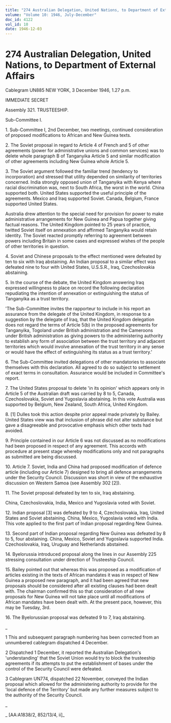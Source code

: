 ```yaml
---
title: "274 Australian Delegation, United Nations, to Department of External Affairs"
volume: "Volume 10: 1946, July-December"
doc_id: 4122
vol_id: 10
date: 1946-12-03
---
```


# 274 Australian Delegation, United Nations, to Department of External Affairs

Cablegram UN885 NEW YORK, 3 December 1946, 1.27 p.m.

IMMEDIATE SECRET

Assembly 321. TRUSTEESHIP.

Sub-Committee I.

1\. Sub-Committee I, 2nd December, two meetings, continued consideration of proposed modifications to African and New Guinea texts.

2\. The Soviet proposal in regard to Article 4 of French and 5 of other agreements (power for administrative unions and common services) was to delete whole paragraph B of Tanganyika Article 5 and similar modification of other agreements including New Guinea whole Article 5.

3\. The Soviet argument followed the familiar trend (tendency to incorporation) and stressed that utility depended on similarity of territories concerned. India strongly opposed union of Tanganyika with Kenya where racial discrimination was, next to South Africa, the worst in the world. China supported both. United States supported the useful principle of the agreements. Mexico and Iraq supported Soviet. Canada, Belgium, France supported United States.

Australia drew attention to the special need for provision for power to make administrative arrangements for New Guinea and Papua together giving factual reasons. The United Kingdom pointed to 25 years of practice, twitted Soviet itself on annexation and affirmed Tanganyika would retain identity. The Soviet reacted promptly referring to agreement between powers including Britain in some cases and expressed wishes of the people of other territories in question.

4\. Soviet and Chinese proposals to the effect mentioned were defeated by ten to six with Iraq abstaining. An Indian proposal to a similar effect was defeated nine to four with United States, U.S.S.R., Iraq, Czechoslovakia abstaining.

5\. In the course of the debate, the United Kingdom answering Iraq expressed willingness to place on record the following declaration repudiating the intention of annexation or extinguishing the status of Tanganyika as a trust territory.

'The Sub-Committee invites the rapporteur to include in his report an assurance from the delegate of the United Kingdom, in response to a suggestion by the delegate of Iraq, that the United Kingdom delegation does not regard the terms of Article 5(b) in the proposed agreements for Tanganyika, Togoland under British administration and the Cameroons under British administration as giving powers to the administering authority to establish any form of association between the trust territory and adjacent territories which would involve annexation of the trust territory in any sense or would have the effect of extinguishing its status as a trust territory.'

6\. The Sub-Committee invited delegations of other mandatories to associate themselves with this declaration. All agreed to do so subject to settlement of exact terms in consultation. Assurance would be included in Committee's report.

7\. The United States proposal to delete 'in its opinion' which appears only in Article 5 of the Australian draft was carried by 8 to 5, Canada, Czechoslovakia, Soviet and Yugoslavia abstaining. In this vote Australia was supported by Belgium, New Zealand, South Africa, United Kingdom.

8\. [1] Dulles took this action despite prior appeal made privately by Bailey. United States view was that inclusion of phrase did not alter substance but gave a disagreeable and provocative emphasis which other texts had avoided.

9\. Principle contained in our Article 6 was not discussed as no modifications had been proposed in respect of any agreement. This accords with procedure at present stage whereby modifications only and not paragraphs as submitted are being discussed.

10\. Article 7. Soviet, India and China had proposed modification of defence article (including our Article 7) designed to bring all defence arrangements under the Security Council. Discussion was short in view of the exhaustive discussion on Western Samoa (see Assembly 302 [2]).

11\. The Soviet proposal defeated by ten to six, Iraq abstaining.

China, Czechoslovakia, India, Mexico and Yugoslavia voted with Soviet.

12\. Indian proposal [3] was defeated by 9 to 4, Czechoslovakia, Iraq, United States and Soviet abstaining. China, Mexico, Yugoslavia voted with India. This vote applied to the first part of Indian proposal regarding New Guinea.

13\. Second part of Indian proposal regarding New Guinea was defeated by 8 to 5, four abstaining. China, Mexico, Soviet and Yugoslavia supported India. Czechoslovakia, Iraq, Uruguay and Netherlands abstained.

14\. Byelorussia introduced proposal along the lines in our Assembly 225 stressing consultation under direction of Trusteeship Council.

15\. Bailey pointed out that whereas this was proposed as a modification of articles existing in the texts of African mandates it was in respect of New Guinea a proposed new paragraph, and it had been agreed that new proposals should be considered after all existing clauses had been dealt with. The chairman confirmed this so that consideration of all new proposals for New Guinea will not take place until all modifications of African mandates have been dealt with. At the present pace, however, this may be Tuesday, 3rd.

16\. The Byelorussian proposal was defeated 9 to 7, Iraq abstaining.

_

1 This and subsequent paragraph numbering has been corrected from an unnumbered cablegram dispatched 4 December.

2 Dispatched 1 December, it reported the Australian Delegation's 'understanding' that the Soviet Union would try to block the trusteeship agreements if its attempts to put the establishment of bases under the control of the Security Council were defeated.

3 Cablegram UN774, dispatched 22 November, conveyed the Indian proposal which allowed for the administering authority to provide for the 'local defence of the Territory' but made any further measures subject to the authority of the Security Council.

_

_ [AA:A1838/2, 852/13/4, ii]_
